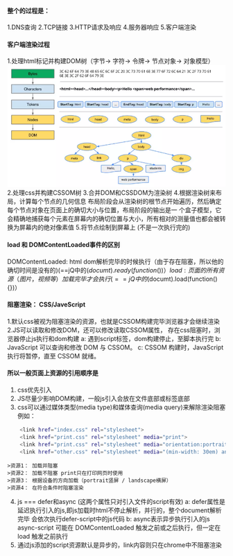 #### 整个的过程是： 
1.DNS查询
2.TCP链接
3.HTTP请求及响应
4.服务器响应
5.客户端渲染

#### 客户端渲染过程
1.处理html标记并构建DOM树（字节-> 字符-> 令牌-> 节点对象-> 对象模型）
![Image text](../img/one.webp)
2.处理css并构建CSSOM树
3.合并DOM和CSSDOM为渲染树
4.根据渲染树来布局，计算每个节点的几何信息
    布局阶段会从渲染树的根节点开始遍历，然后确定每个节点对象在页面上的确切大小与位置，布局阶段的输出是一
    个盒子模型，它会精确地捕获每个元素在屏幕内的确切位置与大小，所有相对的测量值也都会被转换为屏幕内的绝对像素值
5.将节点绘制到屏幕上 (不是一次执行完的) 

#### load 和 DOMContentLoaded事件的区别
DOMContentLoaded: html dom解析完毕的时候执行（由于存在阻塞，所以他的确切时间是没有的)(==jQ中的$(documt).ready(function(){})）
load: 页面的所有资源（图片，视频等）加载完毕才会执行(==jQ中的$(documt).load(function(){})）

#### 阻塞渲染： CSS/JaveScript
1.默认css被视为阻塞渲染的资源，也就是CSSOM构建完毕浏览器才会继续渲染
2.JS可以读取和修改DOM，还可以修改读取CSSOM属性，
    存在css阻塞时，浏览器停止js执行和dom构建
    a: 遇到script标签，dom构建停止，至脚本执行完
    b: JavaScript 可以查询和修改 DOM 与 CSSOM。
    c: CSSOM 构建时，JavaScript 执行将暂停，直至 CSSOM 就绪。
    
#### 所以一般页面上资源的引用顺序是
1. css优先引入
2. JS尽量少影响DOM构建，一般js引入会放在文件底部或标签底部
3. css可以通过媒体类型(media type)和媒体查询(media query)来解除渲染阻塞
    例如： 
``` bash
    <link href="index.css" rel="stylesheet">
    <link href="print.css" rel="stylesheet" media="print">
    <link href="print.css" rel="stylesheet" media="orientation:portrait">
    <link href="other.css" rel="stylesheet" media="(min-width: 30em) and (orientation: landscape)">
```
    >资源1： 加载并阻塞
    >资源2： 加载不阻塞 print只在打印网页时使用
    >资源3： 根据设备的方向加载（portrait竖屏 / landscape横屏）
    >资源4： 在符合条件时阻塞渲染
4. js === defer和async (这两个属性只对引入文件的script有效)
    a: defer属性是延迟执行引入的js,即js加载时html不停止解析，并行的，整个document解析完毕
       会依次执行defer-script中的js代码
    b: async表示异步执行引入的js async-script 可能在 DOMContentLoaded 触发之前或之后执行，但一定在 load 触发之前执行
5. 通过js添加的script资源默认是异步的，link内容则只在chrome中不阻塞渲染